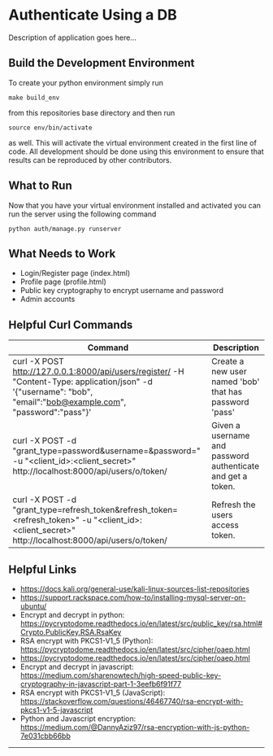 # Authenticate Using a DB
Description of application goes here...


## Build the Development Environment
To create your python environment simply run
```
make build_env
```
from this repositories base directory and then run
```
source env/bin/activate
```
as well. This will activate the virtual environment 
created in the first line of code. All development should
be done using this environment to ensure that results can
be reproduced by other contributors.


## What to Run
Now that you have your virtual environment installed
and activated you can run the server using the following command
```
python auth/manage.py runserver
```


## What Needs to Work

* Login/Register page (index.html)
* Profile page (profile.html)
* Public key cryptography to encrypt username and password
* Admin accounts


## Helpful Curl Commands

| Command | Description
|---      |---
|  curl -X POST http://127.0.0.1:8000/api/users/register/ -H "Content-Type: application/json" -d '{"username": "bob", "email":"bob@example.com", "password":"pass"}' | Create a new user named 'bob' that has password 'pass' |
| curl -X POST -d "grant_type=password&username=<username>&password=<password>" -u "<client_id>:<client_secret>" http://localhost:8000/api/users/o/token/ | Given a username and password authenticate and get a token. |
| curl -X POST -d "grant_type=refresh_token&refresh_token=<refresh_token>" -u "<client_id>:<client_secret>" http://localhost:8000/api/users/o/token/ | Refresh the users access token. |


## Helpful Links

* https://docs.kali.org/general-use/kali-linux-sources-list-repositories
* https://support.rackspace.com/how-to/installing-mysql-server-on-ubuntu/
* Encrypt and decrypt in python: https://pycryptodome.readthedocs.io/en/latest/src/public_key/rsa.html#Crypto.PublicKey.RSA.RsaKey
* RSA encrypt with PKCS1-V1_5 (Python): https://pycryptodome.readthedocs.io/en/latest/src/cipher/oaep.html
* https://pycryptodome.readthedocs.io/en/latest/src/cipher/oaep.html
* Encrypt and decrypt in javascript: https://medium.com/sharenowtech/high-speed-public-key-cryptography-in-javascript-part-1-3eefb6f91f77
* RSA encrypt with PKCS1-V1_5 (JavaScript): https://stackoverflow.com/questions/46467740/rsa-encrypt-with-pkcs1-v1-5-javascript
* Python and Javascript encryption: https://medium.com/@DannyAziz97/rsa-encryption-with-js-python-7e031cbb66bb
---

